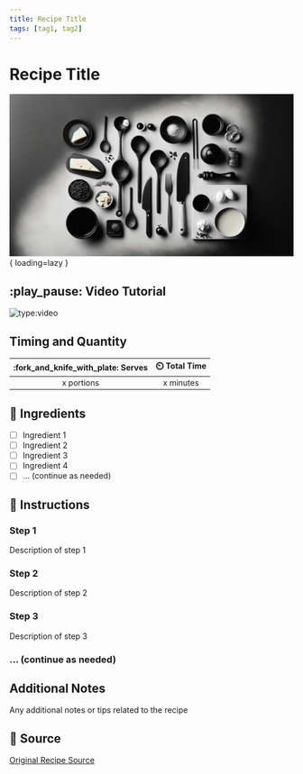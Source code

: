 ```yaml
---
title: Recipe Title
tags: [tag1, tag2]
---
```


# Recipe Title
![Recipe Image](assets/background.png){ loading=lazy }

## :play_pause: Video Tutorial
![type:video](https://www.youtube.com/embed/eVuXwv1yxo0?si=r6VDQGxNIHXduujQ)


## Timing and Quantity
| :fork_and_knife_with_plate: Serves | :timer_clock: Total Time |
|:----------------------------------:|:-----------------------: |
| x portions | x minutes |

## :salt: Ingredients
- [ ] Ingredient 1
- [ ] Ingredient 2
- [ ] Ingredient 3
- [ ] Ingredient 4
- [ ] ... (continue as needed)

## :pencil: Instructions

### Step 1
Description of step 1

### Step 2
Description of step 2

### Step 3
Description of step 3

### ... (continue as needed)

## Additional Notes
Any additional notes or tips related to the recipe

## :link: Source
[Original Recipe Source](source-link-url)
